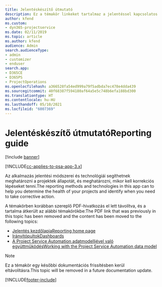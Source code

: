 ```yaml
---
title: Jelentéskészítő útmutató
description: Ez a témakör linkeket tartalmaz a jelentéssel kapcsolatos információkhoz.
author: kfend
ms.custom:
- dyn365-projectservice
ms.date: 02/11/2019
ms.topic: article
ms.author: kfend
audience: Admin
search.audienceType:
- admin
- customizer
- enduser
search.app:
- D365CE
- D365PS
- ProjectOperations
ms.openlocfilehash: a366528fa54ed999a79f5adbda7ec478e4dda439
ms.sourcegitcommit: 40f68387f594180af64a5e5c748b6efa188bd300
ms.translationtype: HT
ms.contentlocale: hu-HU
ms.lasthandoff: 05/10/2021
ms.locfileid: "6007369"
---
```

# <a name="reporting-guide"></a><span data-ttu-id="664b0-103">Jelentéskészítő útmutató</span><span class="sxs-lookup"><span data-stu-id="664b0-103">Reporting guide</span></span>

[!include [banner](../../includes/psa-now-project-operations.md)]

[!INCLUDE[cc-applies-to-psa-app-3.x](../../includes/cc-applies-to-psa-app-3x.md)]

<span data-ttu-id="664b0-104">Az alkalmazás jelentési módszerei és technológiái segíthetnek meghatározni a projektek állapotát, és meghatározni, mikor kell korrekciós lépéseket tenni.</span><span class="sxs-lookup"><span data-stu-id="664b0-104">The reporting methods and technologies in this app can to help you determine the health of your projects and identify when you need to take corrective action.</span></span> 

<span data-ttu-id="664b0-105">A témakörben korábban szereplő PDF-hivatkozás el lett távolítva, és a tartalma átkerült az alábbi témakörökbe:</span><span class="sxs-lookup"><span data-stu-id="664b0-105">The PDF link that was previously in this topic has been removed and the content has been moved to the following topics:</span></span>

- [<span data-ttu-id="664b0-106">Jelentés kezdőlapja</span><span class="sxs-lookup"><span data-stu-id="664b0-106">Reporting home page</span></span>](../reports-reporting-dynamics-365-project-service.md)
- [<span data-ttu-id="664b0-107">Irányítópultok</span><span class="sxs-lookup"><span data-stu-id="664b0-107">Dashboards</span></span>](../reports-dashboards.md)
- [<span data-ttu-id="664b0-108">A Project Service Automation adatmodelljével való együttműködés</span><span class="sxs-lookup"><span data-stu-id="664b0-108">Working with the Project Service Automation data model</span></span>](../reports-working-project-service-data-model.md)

> [!NOTE]
> <span data-ttu-id="664b0-109">Ez a témakör egy későbbi dokumentációs frissítésben kerül eltávolításra.</span><span class="sxs-lookup"><span data-stu-id="664b0-109">This topic will be removed in a future documentation update.</span></span> 


[!INCLUDE[footer-include](../../includes/footer-banner.md)]
